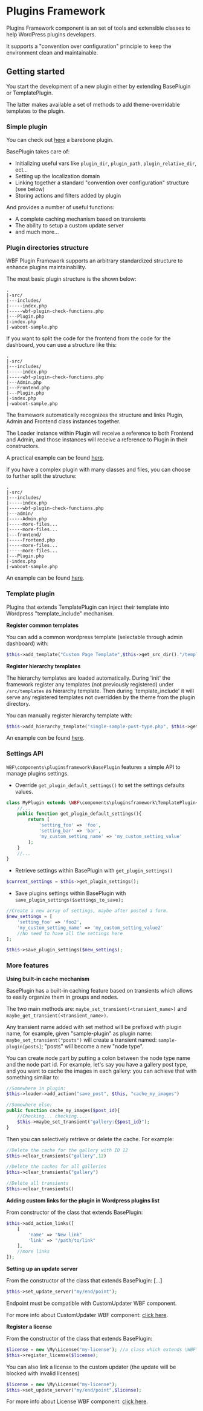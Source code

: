 # Plugins Framework
Plugins Framework component is an set of tools and extensible classes to help WordPress plugins developers.  

It supports a "convention over configuration" principle to keep the environment clean and maintainable.

## Getting started

You start the development of a new plugin either by extending BasePlugin or TemplatePlugin. 

The latter makes available a set of methods to add theme-overridable templates to the plugin.

### Simple plugin

You can check out [here](https://github.com/wagaweb/wbf-sample-plugin) a barebone plugin.

BasePlugin takes care of:

- Initializing useful vars like `plugin_dir`, `plugin_path`, `plugin_relative_dir`, ect...
- Setting up the localization domain
- Linking together a standard "convention over configuration" structure (see below)
- Storing actions and filters added by plugin

And provides a number of useful functions:

- A complete caching mechanism based on transients
- The ability to setup a custom update server
- and much more...

### Plugin directories structure

WBF Plugin Framework supports an arbitrary standardized structure to enhance plugins maintainability.

The most basic plugin structure is the shown below:

```
.
|-src/
|---includes/
|-----index.php
|-----wbf-plugin-check-functions.php
|---Plugin.php
|-index.php
|-waboot-sample.php
```

If you want to split the code for the frontend from the code for the dashboard, you can use a structure like this:

```
.
|-src/
|---includes/
|-----index.php
|-----wbf-plugin-check-functions.php
|---Admin.php
|---Frontend.php
|---Plugin.php
|-index.php
|-waboot-sample.php
```

The framework automatically recognizes the structure and links Plugin, Admin and Frontend class instances together.

The Loader instance within Plugin will receive a reference to both Frontend and Admin, and those instances will receive a reference to Plugin in their constructors.

A practical example can be found [here](https://github.com/wagaweb/wbf-sample-plugin/tree/standard-structure-base).

If you have a complex plugin with many classes and files, you can choose to further split the structure:

```
.
|-src/
|---includes/
|-----index.php
|-----wbf-plugin-check-functions.php
|---admin/
|-----Admin.php
|-----more-files...
|-----more-files...
|---frontend/
|-----Frontend.php
|-----more-files...
|-----more-files...
|---Plugin.php
|-index.php
|-waboot-sample.php
```

An example can be found [here](https://github.com/wagaweb/wbf-sample-plugin/tree/standard-structure-complex).

### Template plugin

Plugins that extends TemplatePlugin can inject their template into Wordpress "template_include" mechanism.

**Register common templates**

You can add a common wordpress template (selectable through admin dashboard) with:

```php
$this->add_template("Custom Page Template",$this->get_src_dir()."/templates/custom-page-template.php");
```

**Register hierarchy templates**

The hierarchy templates are loaded automatically. During 'init' the framework register any templates (not previously registered) under `/src/templates` as hierarchy template.
Then during 'template_include' it will serve any registered templates not overridden by the theme from the plugin directory.

You can manually register hierarchy template with:

```php
$this->add_hierarchy_template("single-sample-post-type.php", $this->get_src_dir()."/custom_hierarchy_templates/single-sample-post-type.php");
```

An example con be found [here](https://github.com/wagaweb/wbf-sample-plugin/tree/template-plugin-standard).

### Settings API

`WBF\components\pluginsframework\BasePlugin` features a simple API to manage plugins settings.

- Override `get_plugin_default_settings()` to set the settings defaults values.

```php
class MyPlugin extends \WBF\components\pluginsframework\TemplatePlugin{
    //...
    public function get_plugin_default_settings(){
        return [
            'setting_foo' => 'foo',
            'setting_bar' => 'bar',
            'my_custom_setting_name' => 'my_custom_setting_value'
        ];
    }
    //...
}
```

- Retrieve settings within BasePlugin with `get_plugin_settings()`

```php
$current_settings = $this->get_plugin_settings();
```

- Save plugins settings within BasePlugin with `save_plugin_settings($settings_to_save);`

```php
//Create a new array of settings, maybe after posted a form.
$new_settings = [
    'setting_foo' => 'foo2',
    'my_custom_setting_name' => 'my_custom_setting_value2'
    //No need to have all the settings here
];

$this->save_plugin_settings($new_settings);

```

### More features

**Using built-in cache mechanism**

BasePlugin has a built-in caching feature based on transients which allows to easily organize them in groups and nodes.

The two main methods are: `maybe_set_transient(<transient_name>)` and `maybe_get_transient(<transient_name>)`.  

Any transient name added with set method will be prefixed with plugin name, for example, given "sample-plugin" as plugin name: `maybe_set_transient("posts")` will create a transient named: `sample-plugin[posts]`; "posts" will
become a new "node type".

You can create node part by putting a colon between the node type name and the node part id. For example, let's say you have a gallery post type, and you want to cache the images in each gallery: you can achieve that with something similiar to:

```php
//Somewhere in plugin:
$this->loader->add_action("save_post", $this, "cache_my_images")

//Somewhere else:
public function cache_my_images($post_id){
    //Checking... checking....
    $this->maybe_set_transient("gallery:{$post_id}");
}
```
Then you can selectively retrieve or delete the cache. For example:

```php
//Delete the cache for the gallery with ID 12
$this->clear_transients("gallery",12)

//Delete the caches for all galleries
$this->clear_transients("gallery")

//Delete all transients
$this->clear_transients()
```

**Adding custom links for the plugin in Wordpress plugins list**

From constructor of the class that extends BasePlugin:

```php
$this->add_action_links([
    [
        'name' => "New link"
        'link' => "/path/to/link"
    ],
    //more links
]);
```

**Setting up an update server**

From the constructor of the class that extends BasePlugin: [...]

```php
$this->set_update_server("my/end/point");
```

Endpoint must be compatible with CustomUpdater WBF component.

For more info about CustomUpdater WBF component: [click here](https://github.com/wagaweb/wbf/tree/master/src/components/customupdater).

**Register a license**

From the constructor of the class that extends BasePlugin:

```php
$license = new \My\License("my-license"); //a class which extends \WBF\components\license\License and implements \WBF\components\license\Licence_Interface
$this->register_license($license);
```

You can also link a license to the custom updater (the update will be blocked with invalid licenses)

```php
$license = new \My\License("my-license");
$this->set_update_server("my/end/point",$license);
```

For more info about License WBF component: [click here](https://github.com/wagaweb/wbf/tree/master/src/components/license).